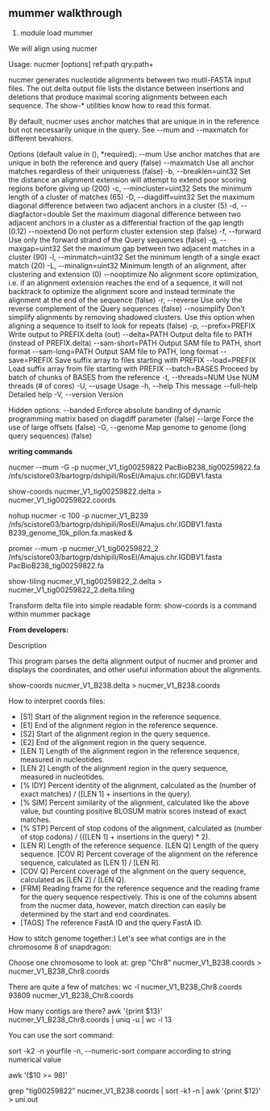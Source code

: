 ## mummer walkthrough



1. module load mummer


We will align using nucmer

Usage: nucmer [options] ref:path qry:path+

nucmer generates nucleotide alignments between two mutli-FASTA input
files. The out.delta output file lists the distance between insertions
and deletions that produce maximal scoring alignments between each
sequence. The show-* utilities know how to read this format.

By default, nucmer uses anchor matches that are unique in in the
reference but not necessarily unique in the query. See --mum and
--maxmatch for different bevahiors.

Options (default value in (), *required):
     --mum                                Use anchor matches that are unique in both the reference and query (false)
     --maxmatch                           Use all anchor matches regardless of their uniqueness (false)
 -b, --breaklen=uint32                    Set the distance an alignment extension will attempt to extend poor scoring regions before giving up (200)
 -c, --mincluster=uint32                  Sets the minimum length of a cluster of matches (65)
 -D, --diagdiff=uint32                    Set the maximum diagonal difference between two adjacent anchors in a cluster (5)
 -d, --diagfactor=double                  Set the maximum diagonal difference between two adjacent anchors in a cluster as a differential fraction of the gap length (0.12)
     --noextend                           Do not perform cluster extension step (false)
 -f, --forward                            Use only the forward strand of the Query sequences (false)
 -g, --maxgap=uint32                      Set the maximum gap between two adjacent matches in a cluster (90)
 -l, --minmatch=uint32                    Set the minimum length of a single exact match (20)
 -L, --minalign=uint32                    Minimum length of an alignment, after clustering and extension (0)
     --nooptimize                         No alignment score optimization, i.e. if an alignment extension reaches the end of a sequence, it will not backtrack to optimize the alignment score and instead terminate the alignment at the end of the sequence (false)
 -r, --reverse                            Use only the reverse complement of the Query sequences (false)
     --nosimplify                         Don't simplify alignments by removing shadowed clusters. Use this option when aligning a sequence to itself to look for repeats (false)
 -p, --prefix=PREFIX                      Write output to PREFIX.delta (out)
     --delta=PATH                         Output delta file to PATH (instead of PREFIX.delta)
     --sam-short=PATH                     Output SAM file to PATH, short format
     --sam-long=PATH                      Output SAM file to PATH, long format
     --save=PREFIX                        Save suffix array to files starting with PREFIX
     --load=PREFIX                        Load suffix array from file starting with PREFIX
     --batch=BASES                        Proceed by batch of chunks of BASES from the reference
 -t, --threads=NUM                        Use NUM threads (# of cores)
 -U, --usage                              Usage
 -h, --help                               This message
     --full-help                          Detailed help
 -V, --version                            Version

 Hidden options:
     --banded                             Enforce absolute banding of dynamic programming matrix based on diagdiff parameter (false)
     --large                              Force the use of large offsets (false)
 -G, --genome                             Map genome to genome (long query sequences) (false)


**writing commands**

nucmer --mum -G -p nucmer_V1_tig00259822 PacBioB238_tig00259822.fa /nfs/scistore03/bartogrp/dshipili/RosEl/Amajus.chr.IGDBV1.fasta

show-coords nucmer_V1_tig00259822.delta > nucmer_V1_tig00259822.coords

nohup nucmer -c 100 -p nucmer_V1_B239 /nfs/scistore03/bartogrp/dshipili/RosEl/Amajus.chr.IGDBV1.fasta B239_genome_10k_pilon.fa.masked &

promer --mum -p nucmer_V1_tig00259822_2 /nfs/scistore03/bartogrp/dshipili/RosEl/Amajus.chr.IGDBV1.fasta PacBioB238_tig00259822.fa

show-tiling nucmer_V1_tig00259822_2.delta > nucmer_V1_tig00259822_2.delta.tiling

Transform delta file into simple readable form:
show-coords is a command within mummer package

**From developers:**

Description

This program parses the delta alignment output of nucmer and promer and displays the coordinates, and other useful information about the alignments.

show-coords nucmer_V1_B238.delta > nucmer_V1_B238.coords


How to interpret coords files:
- [S1] Start of the alignment region in the reference sequence.
- [E1] End of the alignment region in the reference sequence.
- [S2] Start of the alignment region in the query sequence.  
- [E2] End of the alignment region in the query sequence.  
- [LEN 1] Length of the alignment region in the reference sequence, measured in nucleotides.  
- [LEN 2] Length of the alignment region in the query sequence, measured in nucleotides.  
- [% IDY] Percent identity of the alignment, calculated as the (number of exact matches) / ([LEN 1] + insertions in the query).  
- [% SIM] Percent similarity of the alignment, calculated like the above value, but counting positive BLOSUM matrix scores instead of exact matches.  
- [% STP] Percent of stop codons of the alignment, calculated as (number of stop codons) / (([LEN 1] + insertions in the query) * 2).  
- [LEN R] Length of the reference sequence.  [LEN Q] Length of the query sequence.  [COV R] Percent coverage of the alignment on the reference sequence, calculated as [LEN 1] / [LEN R].  
- [COV Q] Percent coverage of the alignment on the query sequence, calculated as [LEN 2] / [LEN Q].  
- [FRM] Reading frame for the reference sequence and the reading frame for the query sequence respectively. This is one of the columns absent from the nucmer data, however, match direction can easily be determined by the start and end coordinates.  
- [TAGS] The reference FastA ID and the query FastA ID.



How to stitch genome together:)
Let's see what contigs are in the chromosome 8 of snapdragon:

Choose one chromosome to look at:
grep "Chr8" nucmer_V1_B238.coords > nucmer_V1_B238_Chr8.coords


There are quite a few of matches:
wc -l nucmer_V1_B238_Chr8.coords
93809 nucmer_V1_B238_Chr8.coords


How many contigs are there?
awk '{print $13}' nucmer_V1_B238_Chr8.coords | uniq -u | wc -l
13

You can use the sort command:

sort -k2 -n yourfile
-n, --numeric-sort compare according to string numerical value

awk '($10 >= 98)'

grep "tig00259822" nucmer_V1_B238.coords | sort -k1 -n | awk '{print $12}' > uni.out
